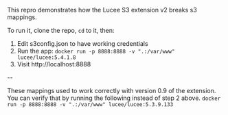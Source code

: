This repro demonstrates how the Lucee S3 extension v2 breaks s3 mappings.

To run it, clone the repo, `cd` to it, then:

1. Edit s3config.json to have working credentials
2. Run the app: `docker run -p 8888:8888 -v ".:/var/www" lucee/lucee:5.4.1.8`
3. Visit http://localhost:8888

--

These mappings used to work correctly with version 0.9 of the extension.
You can verify that by running the following instead of step 2 above.
`docker run -p 8888:8888 -v ".:/var/www" lucee/lucee:5.3.9.133`
